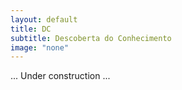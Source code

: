 ```yaml
---
layout: default
title: DC
subtitle: Descoberta do Conhecimento
image: "none"
---
```


... Under construction ... 
